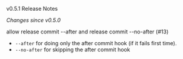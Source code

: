 v0.5.1 Release Notes

*Changes since v0.5.0*

allow release commit --after and release commit --no-after (#13)

* `--after` for doing only the after commit hook (if it fails first time).
* `--no-after` for skipping the after commit hook
